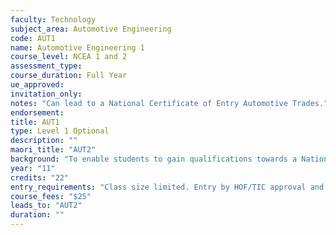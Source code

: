 ```yaml
---
faculty: Technology
subject_area: Automotive Engineering
code: AUT1
name: Automotive Engineering 1
course_level: NCEA 1 and 2
assessment_type: 
course_duration: Full Year
ue_approved: 
invitation_only: 
notes: "Can lead to a National Certificate of Entry Automotive Trades."
endorsement: 
title: AUT1
type: Level 1 Optional
description: ""
maori_title: "AUT2"
background: "To enable students to gain qualifications towards a National Certificate of Entry Automotive Trades. The course will provide students with theory and practical training."
year: "11"
credits: "22"
entry_requirements: "Class size limited. Entry by HOF/TIC approval and a record of safety and responsibility in Years 9 and 10."
course_fees: "$25"
leads_to: "AUT2"
duration: ""
---
```


